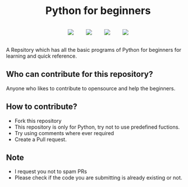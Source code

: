 <h1 align="center">Python for beginners</h1>

<p align="center">
<img style="padding:15px;" src="https://img.shields.io/github/contributors/sumedha3111/Python-for-Beginners?style=flat-square">
<img style="padding:15px;" src="https://img.shields.io/github/hacktoberfest/2020/sumedha3111/Python-for-Beginners?suggestion_label=Hacktoberfest&style=flat-square">
<img style="padding:15px;" src="https://img.shields.io/github/forks/sumedha3111/Python-for-Beginners?label=Forks&style=flat-square">
<img style="padding:15px;" src="https://img.shields.io/github/stars/sumedha3111/Python-for-Beginners?style=flat-square">


A Repsitory which has all the basic programs of Python for beginners for learning and quick reference.

</p>

## Who can contribute for this repository?

Anyone who likes to contribute to opensource and help the beginners.

## How to contribute?

- Fork this repository
- This repository is only for Python, try not to use predefined fuctions.
- Try using comments where ever required
- Create a Pull request.

## Note

- I request you not to spam PRs 
- Please check if the code you are submitting is already existing or not.
